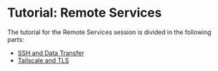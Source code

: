 # Tutorial: Remote Services

The tutorial for the Remote Services session is divided in the following parts:

* [SSH and Data Transfer](./ssh-and-data-transfer.md)
* [Tailscale and TLS](./tls/main.md)
